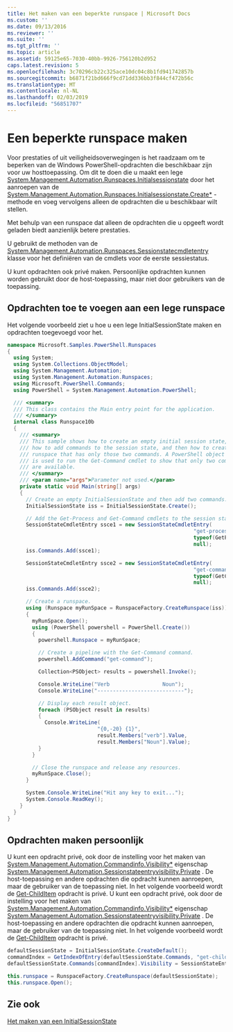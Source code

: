 ```yaml
---
title: Het maken van een beperkte runspace | Microsoft Docs
ms.custom: ''
ms.date: 09/13/2016
ms.reviewer: ''
ms.suite: ''
ms.tgt_pltfrm: ''
ms.topic: article
ms.assetid: 59125e65-7030-40bb-9926-756120b2d952
caps.latest.revision: 5
ms.openlocfilehash: 3c70296cb22c325ace10dc04c8b1fd941742857b
ms.sourcegitcommit: b6871f21bd666f9cd71dd336bb3f844cf472b56c
ms.translationtype: MT
ms.contentlocale: nl-NL
ms.lasthandoff: 02/03/2019
ms.locfileid: "56851707"
---
```

# <a name="creating-a-constrained-runspace"></a>Een beperkte runspace maken

Voor prestaties of uit veiligheidsoverwegingen is het raadzaam om te beperken van de Windows PowerShell-opdrachten die beschikbaar zijn voor uw hosttoepassing. Om dit te doen die u maakt een lege [System.Management.Automation.Runspaces.Initialsessionstate](/dotnet/api/System.Management.Automation.Runspaces.InitialSessionState) door het aanroepen van de [System.Management.Automation.Runspaces.Initialsessionstate.Create*](/dotnet/api/System.Management.Automation.Runspaces.InitialSessionState.Create) -methode en voeg vervolgens alleen de opdrachten die u beschikbaar wilt stellen.

 Met behulp van een runspace dat alleen de opdrachten die u opgeeft wordt geladen biedt aanzienlijk betere prestaties.

 U gebruikt de methoden van de [System.Management.Automation.Runspaces.Sessionstatecmdletentry](/dotnet/api/System.Management.Automation.Runspaces.SessionStateCmdletEntry) klasse voor het definiëren van de cmdlets voor de eerste sessiestatus.

 U kunt opdrachten ook privé maken. Persoonlijke opdrachten kunnen worden gebruikt door de host-toepassing, maar niet door gebruikers van de toepassing.

## <a name="adding-commands-to-an-empty-runspace"></a>Opdrachten toe te voegen aan een lege runspace

 Het volgende voorbeeld ziet u hoe u een lege InitialSessionState maken en opdrachten toegevoegd voor het.

```csharp
namespace Microsoft.Samples.PowerShell.Runspaces
{
  using System;
  using System.Collections.ObjectModel;
  using System.Management.Automation;
  using System.Management.Automation.Runspaces;
  using Microsoft.PowerShell.Commands;
  using PowerShell = System.Management.Automation.PowerShell;

  /// <summary>
  /// This class contains the Main entry point for the application.
  /// </summary>
  internal class Runspace10b
  {
    /// <summary>
    /// This sample shows how to create an empty initial session state,
    /// how to add commands to the session state, and then how to create a
    /// runspace that has only those two commands. A PowerShell object
    /// is used to run the Get-Command cmdlet to show that only two commands
    /// are available.
    /// </summary>
    /// <param name="args">Parameter not used.</param>
    private static void Main(string[] args)
    {
      // Create an empty InitialSessionState and then add two commands.
      InitialSessionState iss = InitialSessionState.Create();

      // Add the Get-Process and Get-Command cmdlets to the session state.
      SessionStateCmdletEntry ssce1 = new SessionStateCmdletEntry(
                                                            "get-process",
                                                            typeof(GetProcessCommand),
                                                            null);
      iss.Commands.Add(ssce1);

      SessionStateCmdletEntry ssce2 = new SessionStateCmdletEntry(
                                                            "get-command",
                                                            typeof(GetCommandCommand),
                                                            null);
      iss.Commands.Add(ssce2);

      // Create a runspace.
      using (Runspace myRunSpace = RunspaceFactory.CreateRunspace(iss))
      {
        myRunSpace.Open();
        using (PowerShell powershell = PowerShell.Create())
        {
          powershell.Runspace = myRunSpace;

          // Create a pipeline with the Get-Command command.
          powershell.AddCommand("get-command");

          Collection<PSObject> results = powershell.Invoke();

          Console.WriteLine("Verb                 Noun");
          Console.WriteLine("----------------------------");

          // Display each result object.
          foreach (PSObject result in results)
          {
            Console.WriteLine(
                             "{0,-20} {1}",
                             result.Members["verb"].Value,
                             result.Members["Noun"].Value);
          }
        }

        // Close the runspace and release any resources.
        myRunSpace.Close();
      }

      System.Console.WriteLine("Hit any key to exit...");
      System.Console.ReadKey();
    }
  }
}
```

## <a name="making-commands-private"></a>Opdrachten maken persoonlijk

 U kunt een opdracht privé, ook door de instelling voor het maken van [System.Management.Automation.Commandinfo.Visibility*](/dotnet/api/System.Management.Automation.CommandInfo.Visibility) eigenschap [System.Management.Automation.Sessionstateentryvisibility.Private](/dotnet/api/System.Management.Automation.SessionStateEntryVisibility.Private) . De host-toepassing en andere opdrachten die opdracht kunnen aanroepen, maar de gebruiker van de toepassing niet. In het volgende voorbeeld wordt de [Get-ChildItem](/powershell/module/Microsoft.PowerShell.Management/Get-ChildItem) opdracht is privé.
U kunt een opdracht privé, ook door de instelling voor het maken van [System.Management.Automation.Commandinfo.Visibility*](/dotnet/api/System.Management.Automation.CommandInfo.Visibility) eigenschap [System.Management.Automation.Sessionstateentryvisibility.Private](/dotnet/api/System.Management.Automation.SessionStateEntryVisibility.Private) . De host-toepassing en andere opdrachten die opdracht kunnen aanroepen, maar de gebruiker van de toepassing niet. In het volgende voorbeeld wordt de [Get-ChildItem](/powershell/module/Microsoft.PowerShell.Management/Get-ChildItem) opdracht is privé.

```csharp
defaultSessionState = InitialSessionState.CreateDefault();
commandIndex = GetIndexOfEntry(defaultSessionState.Commands, "get-childitem");
defaultSessionState.Commands[commandIndex].Visibility = SessionStateEntryVisibility.Private;

this.runspace = RunspaceFactory.CreateRunspace(defaultSessionState);
this.runspace.Open();
```

## <a name="see-also"></a>Zie ook

 [Het maken van een InitialSessionState](./creating-an-initialsessionstate.md)
